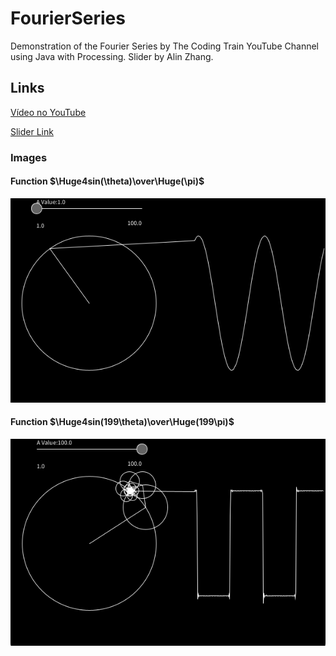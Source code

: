 # FourierSeries
Demonstration of the Fourier Series by The Coding Train YouTube Channel using Java with Processing. Slider by Alin Zhang.

## Links
[Vídeo no YouTube](https://www.youtube.com/watch?v=Mm2eYfj0SgA&ab_channel=TheCodingTrain)

[Slider Link](https://openprocessing.org/sketch/1689253)

### Images
#### Function $\Huge4sin(\theta)\over\Huge(\pi)$
![1](/Images/1.png)

#### Function $\Huge4sin(199\theta)\over\Huge(199\pi)$
![2](/Images/2.png)

